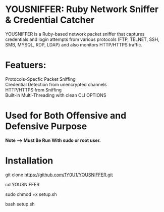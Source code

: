 # YOUSNIFFER: Ruby Network Sniffer & Credential Catcher

YOUSNIFFER is a Ruby-based network packet sniffer that captures credentials and login attempts from various protocols (FTP, TELNET, SSH, SMB, MYSQL, RDP, LDAP) and also monitors HTTP/HTTPS traffic. <br>

# Featuers:
Protocols-Specfic Packet Sniffing <br>
Credential Detection from unencrypted channels <br>
HTTP/HTTPS from Sniffing <br>
Built-in Multi-Threading with clean CLI OPTIONS <br>

# Used for Both  Offensive and Defensive Purpose
<b>
Note -->  Must Be Run With sudo  or  root user.
</b>

# Installation
git clone https://github.com/1Y0U1/YOUSNIFFER.git <br>

cd YOUSNIFFER  <br>

sudo chmod +x setup.sh  <br>

bash setup.sh  <br>
